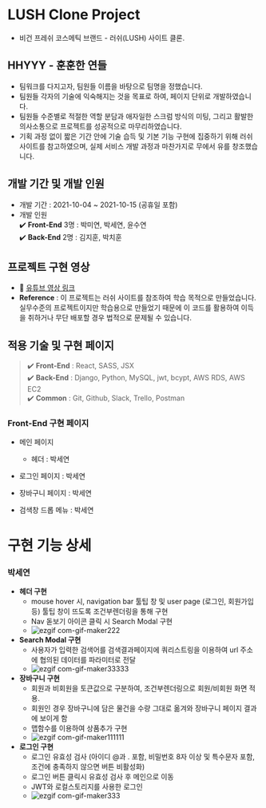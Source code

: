 # LUSH Clone Project

- 비건 프레쉬 코스메틱 브랜드 - 러쉬(LUSH) 사이트 클론.

## HHYYY - 훈훈한 연들
- 팀워크를 다지고자, 팀원들 이름을 바탕으로 팀명을 정했습니다.
- 팀원들 각자의 기술에 익숙해지는 것을 목표로 하여, 페이지 단위로 개발하였습니다.
- 팀원들 수준별로 적절한 역할 분담과 애자일한 스크럼 방식의 미팅, 그리고 활발한 의사소통으로 프로젝트를 성공적으로 마무리하였습니다.
- 기획 과정 없이 짧은 기간 안에 기술 습득 및 기본 기능 구현에 집중하기 위해 러쉬 사이트를 참고하였으며, 실제 서비스 개발 과정과 마찬가지로 무에서 유를 창조했습니다.


## 개발 기간 및 개발 인원
- 개발 기간 : 2021-10-04 ~ 2021-10-15 (공휴일 포함)
- 개발 인원<br />
   ✔️  **Front-End** 3명 : 박미연, 박세연, 윤수연<br />
   ✔️  **Back-End** 2명 : 김지훈, 박치훈<br />
   
## 프로젝트 구현 영상
- 📎 [유튜브 영상 링크](https://youtu.be/dZ92JHGZodI)
- **Reference** : 이 프로젝트는 러쉬 사이트를 참조하여 학습 목적으로 만들었습니다.
실무수준의 프로젝트이지만 학습용으로 만들었기 때문에 이 코드를 활용하여 이득을 취하거나 무단 배포할 경우 법적으로 문제될 수 있습니다.

## 적용 기술 및 구현 페이지
> ✔️ **Front-End** : React, SASS, JSX<br />
> ✔️ **Back-End** : Django, Python, MySQL, jwt, bcypt, AWS RDS, AWS EC2<br />
> ✔️ **Common** : Git, Github, Slack, Trello, Postman<br />

### Front-End 구현 페이지
- 메인 페이지
  - 헤더 : 박세연

- 로그인 페이지 : 박세연
- 장바구니 페이지 : 박세연
- 검색창 드롭 메뉴 : 박세연

# 구현 기능 상세

### 박세연
   - **헤더 구현**
     - mouse hover 시, navigation bar 툴팁 창 및 user page (로그인, 회원가입 등) 툴팁 창이 뜨도록 조건부렌더링을 통해 구현
     - Nav 돋보기 아이콘 클릭 시 Search Modal 구현
     - ![ezgif com-gif-maker222](https://user-images.githubusercontent.com/62207127/145955106-9ea66c5c-6bef-4a18-beab-6479101a2eaa.gif)
   - **Search Modal 구현**
      - 사용자가 입력한 검색어를 검색결과페이지에 쿼리스트링을 이용하여 url 주소에 협의된 데이터를 파라미터로 전달
      - ![ezgif com-gif-maker33333](https://user-images.githubusercontent.com/62207127/145956039-94fe0693-e5ea-473a-b5c1-92dfd11f0b3d.gif)
   - **장바구니 구현**
      - 회원과 비회원을 토큰값으로 구분하여, 조건부렌더링으로 회원/비회원 화면 적용.
      - 회원인 경우 장바구니에 담은 물건을 수량 그대로 옮겨와 장바구니 페이지 결과에 보이게 함
      - 맵함수를 이용하여 상품추가 구현
      - ![ezgif com-gif-maker111111](https://user-images.githubusercontent.com/62207127/145956464-34494361-de51-432e-a129-c8748fa30bf3.gif)
   - **로그인 구현**
      - 로그인 유효성 검사 (아이디 @과 . 포함, 비밀번호 8자 이상 및 특수문자 포함, 조건에 충족하지 않으면 버튼 비활성화)
      - 로그인 버튼 클릭시 유효성 검사 후 메인으로 이동
      - JWT와 로컬스토리지를 사용한 로그인
      - ![ezgif com-gif-maker333](https://user-images.githubusercontent.com/62207127/145955620-e9cb5127-b906-4e5f-bbc5-71af81417c30.gif)
